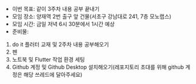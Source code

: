 - 이번 목표: 같이 3주차 내용 공부 끝내기
- 모임 장소: 양재역 2번 출구 앞 건물(서초구 강남대로 241, 7층 모노랩스)
- 모임 시간: 금일 저녁 6시 30분에서 1시간 예상
- 준비물:
1. do it 플러터 교재 및 2주차 내용 공부해오기
2. 펜
3. 노트북 및 Flutter 작업 환경 세팅
4. Github 계정 및 Github Desktop 설치해오기(레포지토리 초대를 위해 github 계정은 해당 쓰레드에 달아주세요)
